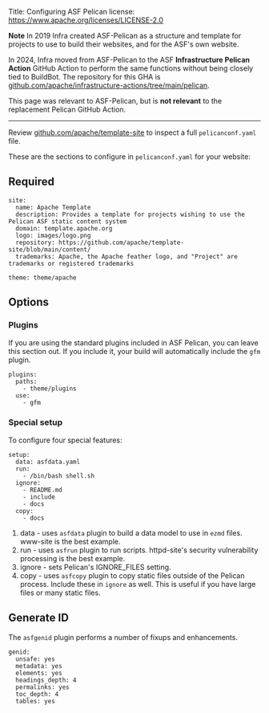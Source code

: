 Title: Configuring ASF Pelican
license: https://www.apache.org/licenses/LICENSE-2.0

**Note**
In 2019 Infra created ASF-Pelican as a structure and template for projects to use to build their websites, and for the ASF's own website.

In 2024, Infra moved from ASF-Pelican to the ASF **Infrastructure Pelican Action** GitHub Action to perform the same functions without being closely tied to BuildBot. The repository for this GHA is <a href="https://github.com/apache/infrastructure-actions/tree/main/pelican" target="_blank">github.com/apache/infrastructure-actions/tree/main/pelican</a>.

This page was relevant to ASF-Pelican, but is **not relevant** to the replacement Pelican GitHub Action.

<hr/>

Review <a href="https://github.com/apache/template-site" target="_blank">github.com/apache/template-site</a> to inspect a full `pelicanconf.yaml` file.

These are the sections to configure in `pelicanconf.yaml` for your website: 

## Required

```
site:
  name: Apache Template
  description: Provides a template for projects wishing to use the Pelican ASF static content system
  domain: template.apache.org
  logo: images/logo.png
  repository: https://github.com/apache/template-site/blob/main/content/
  trademarks: Apache, the Apache feather logo, and "Project" are trademarks or registered trademarks

theme: theme/apache
```

## Options

### Plugins

If you are using the standard plugins included in ASF Pelican, you can leave this section out.
If you include it, your build will automatically include the `gfm` plugin.

```
plugins:
  paths:
    - theme/plugins
  use:
    - gfm
```

### Special setup

To configure four special features:

```
setup:
  data: asfdata.yaml
  run:
    - /bin/bash shell.sh
  ignore:
    - README.md
    - include
    - docs
  copy:
    - docs
```

1. data - uses `asfdata` plugin to build a data model to use in `ezmd` files. www-site is the best example.
2. run - uses `asfrun` plugin to run scripts. httpd-site's security vulnerability processing is the best example.
3. ignore - sets Pelican's IGNORE_FILES setting.
4. copy - uses `asfcopy` plugin to copy static files outside of the Pelican process. Include these in `ignore` as well.
   This is useful if you have large files or many static files.

## Generate ID

The `asfgenid` plugin performs a number of fixups and enhancements.

```
genid:
  unsafe: yes
  metadata: yes
  elements: yes
  headings_depth: 4
  permalinks: yes
  toc_depth: 4
  tables: yes
```
